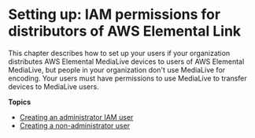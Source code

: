 # Setting up: IAM permissions for distributors of AWS Elemental Link<a name="iam-devices"></a>

This chapter describes how to set up your users if your organization distributes AWS Elemental MediaLive devices to users of AWS Elemental MediaLive, but people in your organization don't use MediaLive for encoding\. Your users must have permissions to use MediaLive to transfer devices to MediaLive users\.

**Topics**
+ [Creating an administrator IAM user](iam-device-create-admin.md)
+ [Creating a non\-administrator user](iam-device-create-users.md)
